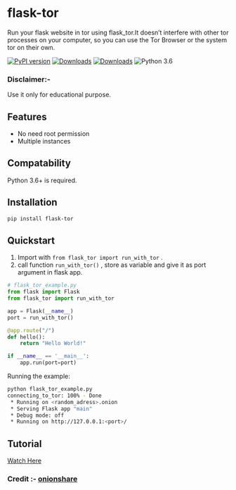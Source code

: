 # flask-tor

Run your flask website in tor using flask_tor.It doesn’t interfere with other tor processes on your computer, so you can use the Tor Browser or the system tor on their own.

 [![PyPI version](https://badge.fury.io/py/flask-tor.svg)](https://badge.fury.io/py/flask-tor)
 [![Downloads](https://pepy.tech/badge/flask-tor/month)](https://pepy.tech/project/flask-tor)
 [![Downloads](https://static.pepy.tech/personalized-badge/flask-tor?period=total&units=international_system&left_color=green&right_color=blue&left_text=Total%20Downloads)](https://pepy.tech/project/flask-tor)
 ![Python 3.6](https://img.shields.io/badge/python-3.6-yellow.svg)


### Disclaimer:-
Use it only for educational purpose.

## Features
- No need root permission
- Multiple instances

## Compatability
Python 3.6+ is required.

## Installation

```bash
pip install flask-tor
```

## Quickstart
1. Import with ```from flask_tor import run_with_tor``` .
2. call function `run_with_tor()` , store as variable and give it as port argument in flask app.

```python
# flask_tor_example.py
from flask import Flask
from flask_tor import run_with_tor

app = Flask(__name__)
port = run_with_tor()

@app.route("/")
def hello():
    return "Hello World!"

if __name__ == '__main__':
    app.run(port=port)
```

Running the example:
```bash
python flask_tor_example.py
connecting_to_tor: 100% - Done                                                       
 * Running on <random_adress>.onion
 * Serving Flask app "main"
 * Debug mode: off
 * Running on http://127.0.0.1:<port>/
```

## Tutorial
[Watch Here](https://youtu.be/gmssaGzRT8M)

### Credit :- [onionshare](https://github.com/onionshare/onionshare)
